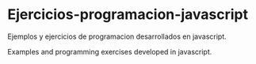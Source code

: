# Ejercicios-programacion-javascript
Ejemplos y ejercicios de programacion desarrollados en javascript.

Examples and programming exercises developed in javascript.

